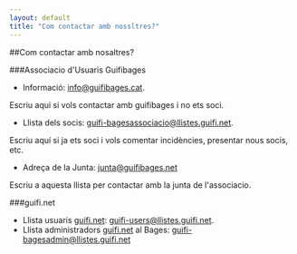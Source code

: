 ```yaml
---
layout: default
title: "Com contactar amb nossltres?"
---
```

##Com contactar amb nosaltres?

###Associacio d'Usuaris Guifibages
* Informació: [info@guifibages.cat](mailto:info@guifibages.cat).

Escriu aqui si vols contactar amb guifibages i no ets soci.

* Llista dels socis: [guifi-bagesassociacio@llistes.guifi.net](mailto:guifi-bagesassociacio@llistes.guifi.net).

Escriu aquí si ja ets soci i vols comentar incidències, presentar nous socis, etc.

* Adreça de la Junta: [junta@guifibages.net](mailto:junta@guifibages.net)

Escriu a aquesta llista per contactar amb la junta de l'associacio.

###guifi.net
* Llista usuaris [guifi.net](https://guifi.net): [guifi-users@llistes.guifi.net](mailto:guifi-users@llistes.guifi.net).
* Llista administradors [guifi.net](https://guifi.net) al Bages: [guifi-bagesadmin@llistes.guifi.net](mailto:guifi-bagesadmins@llistes.guifi.net)
